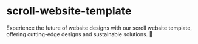 # scroll-website-template
Experience the future of website designs with our scroll website template, offering cutting-edge designs and sustainable solutions. 📝
